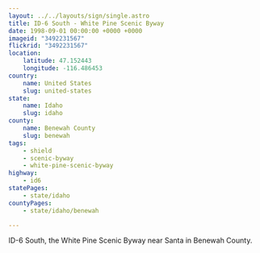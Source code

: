 ```yaml
---
layout: ../../layouts/sign/single.astro
title: ID-6 South - White Pine Scenic Byway
date: 1998-09-01 00:00:00 +0000 +0000
imageid: "3492231567"
flickrid: "3492231567"
location:
    latitude: 47.152443
    longitude: -116.486453
country:
    name: United States
    slug: united-states
state:
    name: Idaho
    slug: idaho
county:
    name: Benewah County
    slug: benewah
tags:
    - shield
    - scenic-byway
    - white-pine-scenic-byway
highway:
    - id6
statePages:
    - state/idaho
countyPages:
    - state/idaho/benewah

---
```

ID-6 South, the White Pine Scenic Byway near Santa in Benewah County.